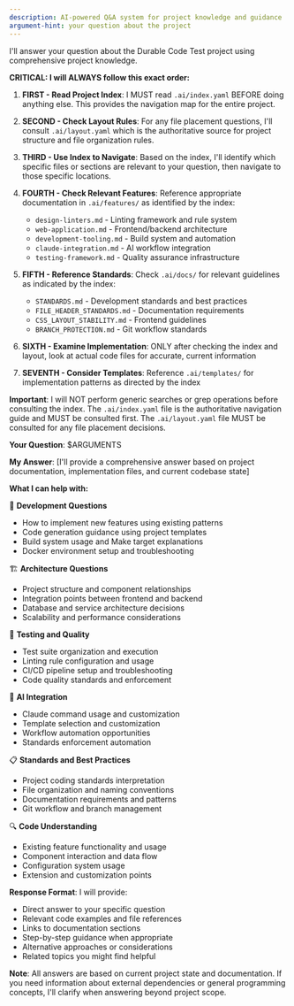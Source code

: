 ```yaml
---
description: AI-powered Q&A system for project knowledge and guidance
argument-hint: your question about the project
---
```


I'll answer your question about the Durable Code Test project using comprehensive project knowledge.

**CRITICAL: I will ALWAYS follow this exact order:**

1. **FIRST - Read Project Index**: I MUST read `.ai/index.yaml` BEFORE doing anything else. This provides the navigation map for the entire project.

2. **SECOND - Check Layout Rules**: For any file placement questions, I'll consult `.ai/layout.yaml` which is the authoritative source for project structure and file organization rules.

3. **THIRD - Use Index to Navigate**: Based on the index, I'll identify which specific files or sections are relevant to your question, then navigate to those specific locations.

4. **FOURTH - Check Relevant Features**: Reference appropriate documentation in `.ai/features/` as identified by the index:
   - `design-linters.md` - Linting framework and rule system
   - `web-application.md` - Frontend/backend architecture
   - `development-tooling.md` - Build system and automation
   - `claude-integration.md` - AI workflow integration
   - `testing-framework.md` - Quality assurance infrastructure

5. **FIFTH - Reference Standards**: Check `.ai/docs/` for relevant guidelines as indicated by the index:
   - `STANDARDS.md` - Development standards and best practices
   - `FILE_HEADER_STANDARDS.md` - Documentation requirements
   - `CSS_LAYOUT_STABILITY.md` - Frontend guidelines
   - `BRANCH_PROTECTION.md` - Git workflow standards

6. **SIXTH - Examine Implementation**: ONLY after checking the index and layout, look at actual code files for accurate, current information
7. **SEVENTH - Consider Templates**: Reference `.ai/templates/` for implementation patterns as directed by the index

**Important**: I will NOT perform generic searches or grep operations before consulting the index. The `.ai/index.yaml` file is the authoritative navigation guide and MUST be consulted first. The `.ai/layout.yaml` file MUST be consulted for any file placement decisions.

**Your Question**: $ARGUMENTS

**My Answer**: [I'll provide a comprehensive answer based on project documentation, implementation files, and current codebase state]

**What I can help with:**

🔧 **Development Questions**
- How to implement new features using existing patterns
- Code generation guidance using project templates
- Build system usage and Make target explanations
- Docker environment setup and troubleshooting

🏗️ **Architecture Questions**
- Project structure and component relationships
- Integration points between frontend and backend
- Database and service architecture decisions
- Scalability and performance considerations

🧪 **Testing and Quality**
- Test suite organization and execution
- Linting rule configuration and usage
- CI/CD pipeline setup and troubleshooting
- Code quality standards and enforcement

🤖 **AI Integration**
- Claude command usage and customization
- Template selection and customization
- Workflow automation opportunities
- Standards enforcement automation

📋 **Standards and Best Practices**
- Project coding standards interpretation
- File organization and naming conventions
- Documentation requirements and patterns
- Git workflow and branch management

🔍 **Code Understanding**
- Existing feature functionality and usage
- Component interaction and data flow
- Configuration system usage
- Extension and customization points

**Response Format**: I will provide:
- Direct answer to your specific question
- Relevant code examples and file references
- Links to documentation sections
- Step-by-step guidance when appropriate
- Alternative approaches or considerations
- Related topics you might find helpful

**Note**: All answers are based on current project state and documentation. If you need information about external dependencies or general programming concepts, I'll clarify when answering beyond project scope.
